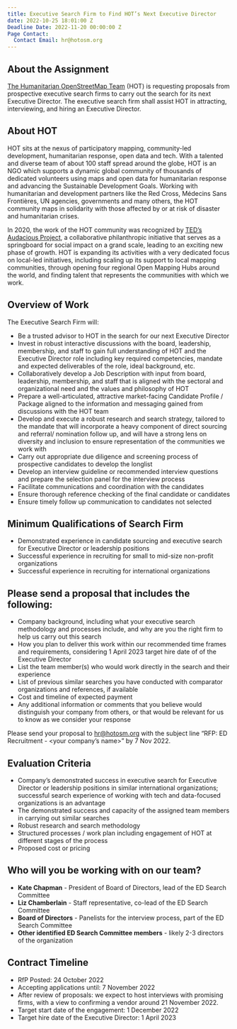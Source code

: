 ```yaml
---
title: Executive Search Firm to Find HOT’s Next Executive Director
date: 2022-10-25 18:01:00 Z
Deadline Date: 2022-11-20 00:00:00 Z
Page Contact:
  Contact Email: hr@hotosm.org
---
```


## About the Assignment

[The Humanitarian OpenStreetMap Team](https://www.hotosm.org/) (HOT) is requesting proposals from prospective executive search firms to carry out the search for its next Executive Director. The executive search firm shall assist HOT in attracting, interviewing, and hiring an Executive Director.

## About HOT

HOT sits at the nexus of participatory mapping, community-led development, humanitarian response, open data and tech. With a talented and diverse team of about 100 staff spread around the globe, HOT is an NGO which supports a dynamic global community of thousands of dedicated volunteers using maps and open data for humanitarian response and advancing the Sustainable Development Goals. Working with humanitarian and development partners like the Red Cross, Médecins Sans Frontières, UN agencies, governments and many others, the HOT community maps in solidarity with those affected by or at risk of disaster and humanitarian crises.

In 2020, the work of the HOT community was recognized by [TED’s Audacious Project](https://www.ted.com/talks/rebecca_firth_can_we_call_it_a_world_map_if_it_s_missing_a_billion_people), a collaborative philanthropic initiative that serves as a springboard for social impact on a grand scale, leading to an exciting new phase of growth. HOT is expanding its activities with a very dedicated focus on local-led initiatives, including scaling up its support to local mapping communities, through opening four regional Open Mapping Hubs around the world, and finding talent that represents the communities with which we work.

## Overview of Work

The Executive Search Firm will:
* Be a trusted advisor to HOT in the search for our next Executive Director
* Invest in robust interactive discussions with the board, leadership, membership, and staff to gain full understanding of HOT and the Executive Director role including key required competencies, mandate and expected deliverables of the role, ideal background, etc.
* Collaboratively develop a Job Description with input from board, leadership, membership, and staff that is aligned with the sectoral and organizational need and the values and philosophy of HOT
* Prepare a well-articulated, attractive market-facing Candidate Profile / Package aligned to the information and messaging gained from discussions with the HOT team
* Develop and execute a robust research and search strategy, tailored to the mandate that will incorporate a heavy component of direct sourcing and referral/ nomination follow up, and will have a strong lens on diversity and inclusion to ensure representation of the communities we work with
* Carry out appropriate due diligence and screening process of prospective candidates to develop the longlist
* Develop an interview guideline or recommended interview questions and prepare the selection panel for the interview process
* Facilitate communications and coordination with the candidates
* Ensure thorough reference checking of the final candidate or candidates
* Ensure timely follow up communication to candidates not selected

## Minimum Qualifications of Search Firm

* Demonstrated experience in candidate sourcing and executive search for Executive Director or leadership positions
* Successful experience in recruiting for small to mid-size non-profit organizations
* Successful experience in recruiting for international organizations

## Please send a proposal that includes the following:
* Company background, including what your executive search methodology and processes include, and why are you the right firm to help us carry out this search
* How you plan to deliver this work within our recommended time frames and requirements, considering 1 April 2023 target hire date of of the Executive Director
* List the team member(s) who would work directly in the search and their experience
* List of previous similar searches you have conducted with comparator organizations and references, if available
* Cost and timeline of expected payment
* Any additional information or comments that you believe would distinguish your company from others, or that would be relevant for us to know as we consider your response

Please send your proposal to hr@hotosm.org with the subject line “RFP: ED Recruitment - <your company’s name>” by 7 Nov 2022. 

## Evaluation Criteria
* Company’s demonstrated success in executive search for Executive Director or leadership positions in similar international organizations; successful search experience of working with tech and data-focused organizations is an advantage
* The demonstrated success and capacity of the assigned team members in carrying out similar searches
* Robust research and search methodology
* Structured processes / work plan including engagement of HOT at different stages of the process
* Proposed cost or pricing

## Who will you be working with on our team?
* **Kate Chapman**  - President of Board of Directors, lead of the ED Search Committee
* **Liz Chamberlain** - Staff representative, co-lead of the ED Search Committee
* **Board of Directors** - Panelists for the interview process, part of the ED Search Committee
* **Other identified ED Search Committee members** - likely 2-3 directors of the organization

## Contract Timeline
* RfP Posted: 24 October 2022
* Accepting applications until: 7 November 2022
* After review of proposals: we expect to host interviews with promising firms, with a view to confirming a vendor around 21 November 2022.
* Target start date of the engagement: 1 December 2022
* Target hire date of the Executive Director: 1 April 2023 
